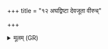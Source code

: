 +++
title = "१२ अघद्विष्टा देवजूता वीरुच्"

+++
<details><summary>मूलम् (GR)</summary>

अघद्विष्टा देवजूता  
वीरुच् छपथयावनी ।  
उद्ना मलम् इवावानैक्  
सर्वान् मच् छपथाꣳ अधि ॥
</details>